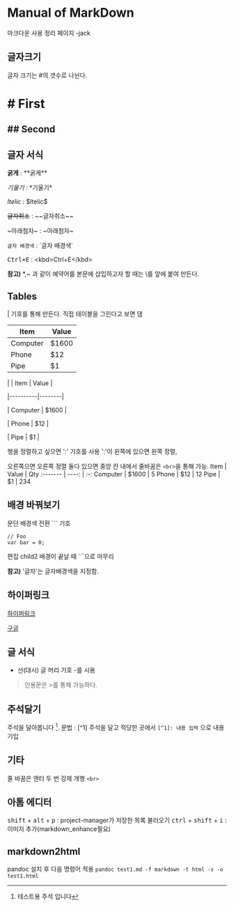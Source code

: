 # Manual of MarkDown

마크다운 사용 정리 페이지 -jack

## 글자크기

글자 크기는 #의 갯수로 나뉜다.


# # First

## ## Second

## 글자 서식

**굵게** :  \*\*굵게\*\*

*기울기* :  \*기울기\*

$Itelic$ : \$Itelic\$

~~글자취소~~ : \~\~글자취소\~\~

~아래첨자~ : \~아래첨자\~

`글자 배경색` :   \`글자 배경색\`


<kbd>Ctrl+E</kbd>  : \<kbd\>Ctrl+E\</kbd\>


**참고)** \*,\~ 과 같이 예약어를 본문에 삽입하고자 할 때는 \\를 앞에 붙여 만든다.


## Tables

| 기호를 통해 만든다. 직접 테이블을 그린다고 보면 댐

| Item | Value |
 |----------|-------|
 | Computer | $1600 |
  | Phone | $12 |
   | Pipe | $1 |

| | Item | Value |

|----------|--------|

| Computer | \$1600 |

| Phone | \$12 |

| Pipe | \$1 |

행을 정렬하고 싶으면 ':' 기호를 사용 ':'이 왼쪽에 있으면 왼쪽 정렬,

오른쪽으면 오른쪽 정렬 둘다 있으면 중앙
칸 내에서 줄바꿈은 `<br>`을 통해 가능.
Item     | Value | Qty
:------- | ----: | :-:
Computer | $1600 |  5
Phone    |   $12 | 12
Pipe     |    $1 | 234



## 배경 바꿔보기

문단 배경색 전환 ``` 기호

```
// Foo
var bar = 0;
```
편집 child2
배경이 끝날 때 ```으로 마무리

**참고)** \'글자\'는 글자배경색을 지정함.


## 하이퍼링크

[하이퍼링크](웹주소)

[구글](www.google.com)

## 글 서식

- 선(대시) 글 머리 기호 -를 시용

> 인용문은 \>를 통해 가능하다.

## 주석달기
주석을 달아봅니다 [^1]. 문법 : \[\^1\]
주석을 달고 적당한 곳에서 `[^1]: 내용 입력` 으로 내용 기입
## 기타

줄 바꿈은 엔터 두 번
강제 개행 `<br>`

## 아톰 에디터
<kbd>shift</kbd> + <kbd>alt</kbd> + <kbd>p</kbd> : project-manager가 저장한 목록 불러오기
<kbd>ctrl</kbd> + <kbd>shift</kbd> + <kbd>i</kbd> : 이미지 추가(markdown_enhance필요)


## markdown2html
pandoc 설치 후 다음 명령어 적용
`pandoc test1.md -f markdown -t html -s -o test1.html`

[^1]: 테스트용 주석 입니다
